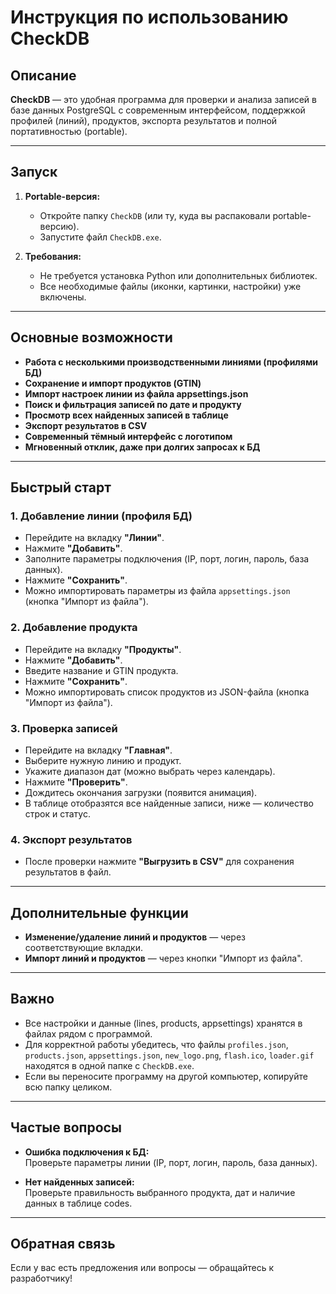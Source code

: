 # Инструкция по использованию CheckDB

## Описание

**CheckDB** — это удобная программа для проверки и анализа записей в базе данных PostgreSQL с современным интерфейсом, поддержкой профилей (линий), продуктов, экспорта результатов и полной портативностью (portable).

---

## Запуск

1. **Portable-версия:**  
   - Откройте папку `CheckDB` (или ту, куда вы распаковали portable-версию).
   - Запустите файл `CheckDB.exe`.

2. **Требования:**  
   - Не требуется установка Python или дополнительных библиотек.
   - Все необходимые файлы (иконки, картинки, настройки) уже включены.

---

## Основные возможности

- **Работа с несколькими производственными линиями (профилями БД)**
- **Сохранение и импорт продуктов (GTIN)**
- **Импорт настроек линии из файла appsettings.json**
- **Поиск и фильтрация записей по дате и продукту**
- **Просмотр всех найденных записей в таблице**
- **Экспорт результатов в CSV**
- **Современный тёмный интерфейс с логотипом**
- **Мгновенный отклик, даже при долгих запросах к БД**

---

## Быстрый старт

### 1. Добавление линии (профиля БД)

- Перейдите на вкладку **"Линии"**.
- Нажмите **"Добавить"**.
- Заполните параметры подключения (IP, порт, логин, пароль, база данных).
- Нажмите **"Сохранить"**.
- Можно импортировать параметры из файла `appsettings.json` (кнопка "Импорт из файла").

### 2. Добавление продукта

- Перейдите на вкладку **"Продукты"**.
- Нажмите **"Добавить"**.
- Введите название и GTIN продукта.
- Нажмите **"Сохранить"**.
- Можно импортировать список продуктов из JSON-файла (кнопка "Импорт из файла").

### 3. Проверка записей

- Перейдите на вкладку **"Главная"**.
- Выберите нужную линию и продукт.
- Укажите диапазон дат (можно выбрать через календарь).
- Нажмите **"Проверить"**.
- Дождитесь окончания загрузки (появится анимация).
- В таблице отобразятся все найденные записи, ниже — количество строк и статус.

### 4. Экспорт результатов

- После проверки нажмите **"Выгрузить в CSV"** для сохранения результатов в файл.

---

## Дополнительные функции

- **Изменение/удаление линий и продуктов** — через соответствующие вкладки.
- **Импорт линий и продуктов** — через кнопки "Импорт из файла".

---

## Важно

- Все настройки и данные (lines, products, appsettings) хранятся в файлах рядом с программой.
- Для корректной работы убедитесь, что файлы `profiles.json`, `products.json`, `appsettings.json`, `new_logo.png`, `flash.ico`, `loader.gif` находятся в одной папке с `CheckDB.exe`.
- Если вы переносите программу на другой компьютер, копируйте всю папку целиком.

---

## Частые вопросы

- **Ошибка подключения к БД:**  
  Проверьте параметры линии (IP, порт, логин, пароль, база данных).

- **Нет найденных записей:**  
  Проверьте правильность выбранного продукта, дат и наличие данных в таблице codes.

---

## Обратная связь

Если у вас есть предложения или вопросы — обращайтесь к разработчику! 